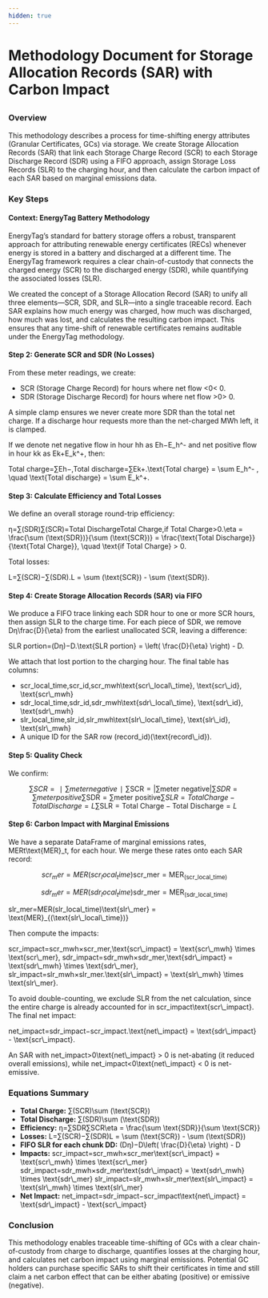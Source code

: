 ```yaml
---
hidden: true
---
```


# Methodology Document for Storage Allocation Records (SAR) with Carbon Impact

##

### Overview

This methodology describes a process for time-shifting energy attributes (Granular Certificates, GCs) via storage. We create Storage Allocation Records (SAR) that link each Storage Charge Record (SCR) to each Storage Discharge Record (SDR) using a FIFO approach, assign Storage Loss Records (SLR) to the charging hour, and then calculate the carbon impact of each SAR based on marginal emissions data.

### Key Steps

#### Context: EnergyTag Battery Methodology

EnergyTag’s standard for battery storage offers a robust, transparent approach for attributing renewable energy certificates (RECs) whenever energy is stored in a battery and discharged at a different time. The EnergyTag framework requires a clear chain-of-custody that connects the charged energy (SCR) to the discharged energy (SDR), while quantifying the associated losses (SLR).

We created the concept of a Storage Allocation Record (SAR) to unify all three elements—SCR, SDR, and SLR—into a single traceable record. Each SAR explains how much energy was charged, how much was discharged, how much was lost, and calculates the resulting carbon impact. This ensures that any time-shift of renewable certificates remains auditable under the EnergyTag methodology.

#### Step 2: Generate SCR and SDR (No Losses)

From these meter readings, we create:

* SCR (Storage Charge Record) for hours where net flow <0< 0.
* SDR (Storage Discharge Record) for hours where net flow >0> 0.

A simple clamp ensures we never create more SDR than the total net charge. If a discharge hour requests more than the net-charged MWh left, it is clamped.

If we denote net negative flow in hour hh as Eh−E\_h^- and net positive flow in hour kk as Ek+E\_k^+, then:

Total charge=∑Eh−,Total discharge=∑Ek+.\text{Total charge} = \sum E\_h^- , \quad \text{Total discharge} = \sum E\_k^+.

#### Step 3: Calculate Efficiency and Total Losses

We define an overall storage round-trip efficiency:

η=∑(SDR)∑(SCR)=Total DischargeTotal Charge,if Total Charge>0.\eta = \frac{\sum (\text{SDR})}{\sum (\text{SCR})} = \frac{\text{Total Discharge\}}{\text{Total Charge\}}, \quad \text{if Total Charge} > 0.

Total losses:

L=∑(SCR)−∑(SDR).L = \sum (\text{SCR}) - \sum (\text{SDR}).

#### Step 4: Create Storage Allocation Records (SAR) via FIFO

We produce a FIFO trace linking each SDR hour to one or more SCR hours, then assign SLR to the charge time. For each piece of SDR, we remove Dη\frac{D}{\eta} from the earliest unallocated SCR, leaving a difference:

SLR portion=(Dη)−D.\text{SLR portion} = \left( \frac{D}{\eta} \right) - D.

We attach that lost portion to the charging hour. The final table has columns:

* scr\_local\_time,scr\_id,scr\_mwh\text{scr\\\_local\\\_time}, \text{scr\\\_id}, \text{scr\\\_mwh}
* sdr\_local\_time,sdr\_id,sdr\_mwh\text{sdr\\\_local\\\_time}, \text{sdr\\\_id}, \text{sdr\\\_mwh}
* slr\_local\_time,slr\_id,slr\_mwh\text{slr\\\_local\\\_time}, \text{slr\\\_id}, \text{slr\\\_mwh}
* A unique ID for the SAR row (record\_id)(\text{record\\\_id}).

#### Step 5: Quality Check

We confirm:

$$
∑SCR=∣∑meter negative∣\sum \text{SCR} = | \sum \text{meter negative} | ∑SDR=∑meter positive\sum \text{SDR} = \sum \text{meter positive} ∑SLR=Total Charge−Total Discharge=L\sum \text{SLR} = \text{Total Charge} - \text{Total Discharge} = L
$$



#### Step 6: Carbon Impact with Marginal Emissions

We have a separate DataFrame of marginal emissions rates, MERt\text{MER}\_t, for each hour. We merge these rates onto each SAR record:

$$
scr_mer=MER(scr_local_time)\text{scr\_mer} = \text{MER}_{(\text{scr\_local\_time})}
$$

$$sdr_mer=MER(sdr_local_time)\text{sdr\_mer} = \text{MER}_{(\text{sdr\_local\_time})}$$

slr\_mer=MER(slr\_local\_time)\text{slr\\\_mer} = \text{MER}\_{(\text{slr\\\_local\\\_time})}

Then compute the impacts:

scr\_impact=scr\_mwh×scr\_mer,\text{scr\\\_impact} = \text{scr\\\_mwh} \times \text{scr\\\_mer}, sdr\_impact=sdr\_mwh×sdr\_mer,\text{sdr\\\_impact} = \text{sdr\\\_mwh} \times \text{sdr\\\_mer}, slr\_impact=slr\_mwh×slr\_mer.\text{slr\\\_impact} = \text{slr\\\_mwh} \times \text{slr\\\_mer}.

To avoid double-counting, we exclude SLR from the net calculation, since the entire charge is already accounted for in scr\_impact\text{scr\\\_impact}. The final net impact:

net\_impact=sdr\_impact−scr\_impact.\text{net\\\_impact} = \text{sdr\\\_impact} - \text{scr\\\_impact}.

An SAR with net\_impact>0\text{net\\\_impact} > 0 is net-abating (it reduced overall emissions), while net\_impact<0\text{net\\\_impact} < 0 is net-emissive.

### Equations Summary

* **Total Charge:** ∑(SCR)\sum (\text{SCR})
* **Total Discharge:** ∑(SDR)\sum (\text{SDR})
* **Efficiency:** η=∑SDR∑SCR\eta = \frac{\sum \text{SDR\}}{\sum \text{SCR\}}
* **Losses:** L=∑(SCR)−∑(SDR)L = \sum (\text{SCR}) - \sum (\text{SDR})
* **FIFO SLR for each chunk DD:** (Dη)−D\left( \frac{D}{\eta} \right) - D
* **Impacts:** scr\_impact=scr\_mwh×scr\_mer\text{scr\\\_impact} = \text{scr\\\_mwh} \times \text{scr\\\_mer} sdr\_impact=sdr\_mwh×sdr\_mer\text{sdr\\\_impact} = \text{sdr\\\_mwh} \times \text{sdr\\\_mer} slr\_impact=slr\_mwh×slr\_mer\text{slr\\\_impact} = \text{slr\\\_mwh} \times \text{slr\\\_mer}
* **Net Impact:** net\_impact=sdr\_impact−scr\_impact\text{net\\\_impact} = \text{sdr\\\_impact} - \text{scr\\\_impact}

### Conclusion

This methodology enables traceable time-shifting of GCs with a clear chain-of-custody from charge to discharge, quantifies losses at the charging hour, and calculates net carbon impact using marginal emissions. Potential GC holders can purchase specific SARs to shift their certificates in time and still claim a net carbon effect that can be either abating (positive) or emissive (negative).
